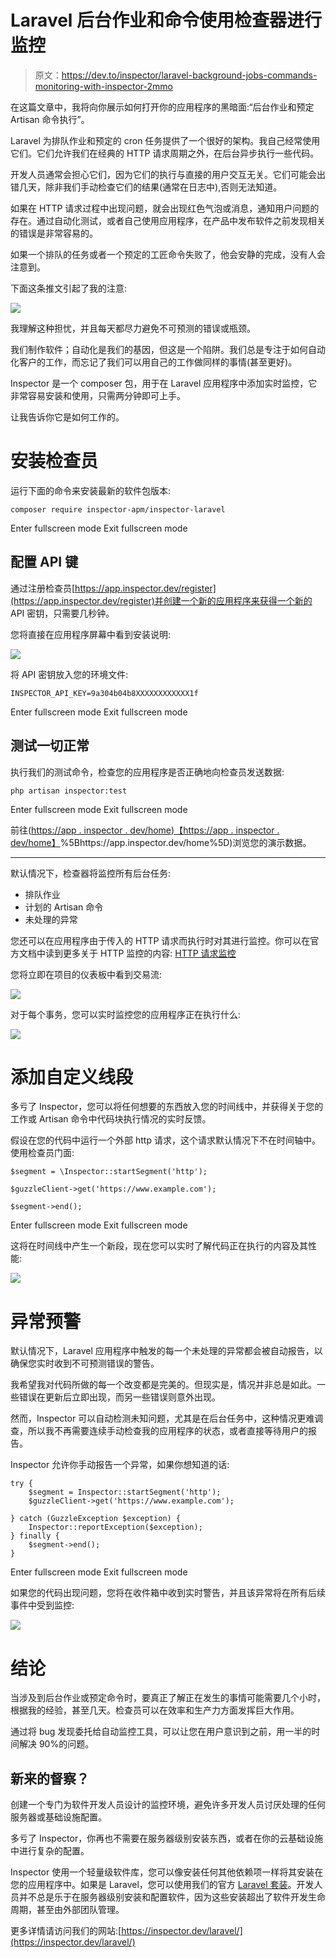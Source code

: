 # Laravel 后台作业和命令使用检查器进行监控

> 原文：<https://dev.to/inspector/laravel-background-jobs-commands-monitoring-with-inspector-2mmo>

在这篇文章中，我将向你展示如何打开你的应用程序的黑暗面:“后台作业和预定 Artisan 命令执行”。

Laravel 为排队作业和预定的 cron 任务提供了一个很好的架构。我自己经常使用它们。它们允许我们在经典的 HTTP 请求周期之外，在后台异步执行一些代码。

开发人员通常会担心它们，因为它们的执行与直接的用户交互无关。它们可能会出错几天，除非我们手动检查它们的结果(通常在日志中),否则无法知道。

如果在 HTTP 请求过程中出现问题，就会出现红色气泡或消息，通知用户问题的存在。通过自动化测试，或者自己使用应用程序，在产品中发布软件之前发现相关的错误是非常容易的。

如果一个排队的任务或者一个预定的工匠命令失败了，他会安静的完成，没有人会注意到。

下面这条推文引起了我的注意:

[![](img/b6ee98cad322cb7a11853cfe3305c87a.png)](https://res.cloudinary.com/practicaldev/image/fetch/s--XBekFoBq--/c_limit%2Cf_auto%2Cfl_progressive%2Cq_auto%2Cw_880/https://miro.medium.com/max/794/1%2AA_aGsKJKY5I9y5KzJOsCdg.png)

我理解这种担忧，并且每天都尽力避免不可预测的错误或瓶颈。

我们制作软件；自动化是我们的基因，但这是一个陷阱。我们总是专注于如何自动化客户的工作，而忘记了我们可以用自己的工作做同样的事情(甚至更好)。

Inspector 是一个 composer 包，用于在 Laravel 应用程序中添加实时监控，它非常容易安装和使用，只需两分钟即可上手。

让我告诉你它是如何工作的。

# 安装检查员

运行下面的命令来安装最新的软件包版本:

```
composer require inspector-apm/inspector-laravel 
```

Enter fullscreen mode Exit fullscreen mode

## 配置 API 键

通过注册检查员[https://app.inspector.dev/register](https://app.inspector.dev/register)并创建一个新的应用程序来获得一个新的 API 密钥，只需要几秒钟。

您将直接在应用程序屏幕中看到安装说明:

[![](img/48431dbde03510c658dae878015effbd.png)](https://res.cloudinary.com/practicaldev/image/fetch/s--vej0pZXh--/c_limit%2Cf_auto%2Cfl_progressive%2Cq_auto%2Cw_880/https://miro.medium.com/max/1696/1%2AU7b5eckR5d3QnnS8DvY_iA.png)

将 API 密钥放入您的环境文件:

```
INSPECTOR_API_KEY=9a304b04b8XXXXXXXXXXXX1f 
```

Enter fullscreen mode Exit fullscreen mode

## 测试一切正常

执行我们的测试命令，检查您的应用程序是否正确地向检查员发送数据:

```
php artisan inspector:test 
```

Enter fullscreen mode Exit fullscreen mode

前往([https://app . inspector . dev/home)【https://app . inspector . dev/home】](https://app.inspector.dev/home)%5Bhttps://app.inspector.dev/home%5D)浏览您的演示数据。

* * *

默认情况下，检查器将监控所有后台任务:

*   排队作业
*   计划的 Artisan 命令
*   未处理的异常

您还可以在应用程序由于传入的 HTTP 请求而执行时对其进行监控。你可以在官方文档中读到更多关于 HTTP 监控的内容: [HTTP 请求监控](https://app.inspector.dev/docs/3.x/getting-started/installation#requests)

您将立即在项目的仪表板中看到交易流:

[![](img/99efddf76b18f919aef1ee1cc465f25d.png)](https://res.cloudinary.com/practicaldev/image/fetch/s--DaayIu_7--/c_limit%2Cf_auto%2Cfl_progressive%2Cq_auto%2Cw_880/https://www.inspector.dev/wp-content/uploads/2019/09/dashboard.png)

对于每个事务，您可以实时监控您的应用程序正在执行什么:

[![](img/13d94593fbd5e48e7ceb5394749ef54a.png)](https://res.cloudinary.com/practicaldev/image/fetch/s--YCZgxdxZ--/c_limit%2Cf_auto%2Cfl_progressive%2Cq_auto%2Cw_880/https://www.inspector.dev/wp-content/uploads/2019/07/new-timeline.png)

# 添加自定义线段

多亏了 Inspector，您可以将任何想要的东西放入您的时间线中，并获得关于您的工作或 Artisan 命令中代码块执行情况的实时反馈。

假设在您的代码中运行一个外部 http 请求，这个请求默认情况下不在时间轴中。使用检查员门面:

```
$segment = \Inspector::startSegment('http');

$guzzleClient->get('https://www.example.com');

$segment->end(); 
```

Enter fullscreen mode Exit fullscreen mode

这将在时间线中产生一个新段，现在您可以实时了解代码正在执行的内容及其性能:

[![](img/d4d45d6576e6280393a1b286dc5f12e0.png)](https://res.cloudinary.com/practicaldev/image/fetch/s--xRvtwFJy--/c_limit%2Cf_auto%2Cfl_progressive%2Cq_auto%2Cw_880/https://www.inspector.dev/wp-content/uploads/2019/09/modified-timeline.png)

# 异常预警

默认情况下，Laravel 应用程序中触发的每一个未处理的异常都会被自动报告，以确保您实时收到不可预测错误的警告。

我希望我对代码所做的每一个改变都是完美的。但现实是，情况并非总是如此。一些错误在更新后立即出现，而另一些错误则意外出现。

然而，Inspector 可以自动检测未知问题，尤其是在后台任务中，这种情况更难调查，所以我不再需要连续手动检查我的应用程序的状态，或者直接等待用户的报告。

Inspector 允许你手动报告一个异常，如果你想知道的话:

```
try {
    $segment = Inspector::startSegment('http');
    $guzzleClient->get('https://www.example.com');

} catch (GuzzleException $exception) {
    Inspector::reportException($exception);
} finally {
    $segment->end();
} 
```

Enter fullscreen mode Exit fullscreen mode

如果您的代码出现问题，您将在收件箱中收到实时警告，并且该异常将在所有后续事件中受到监控:

[![](img/9449fb0a5a369645a3338f0056a74484.png)](https://res.cloudinary.com/practicaldev/image/fetch/s--dHp_NYnS--/c_limit%2Cf_auto%2Cfl_progressive%2Cq_auto%2Cw_880/https://www.inspector.dev/wp-content/uploads/2019/08/error-details.png)

# 结论

当涉及到后台作业或预定命令时，要真正了解正在发生的事情可能需要几个小时，根据我的经验，甚至几天。检查员可以在效率和生产力方面发挥巨大作用。

通过将 bug 发现委托给自动监控工具，可以让您在用户意识到之前，用一半的时间解决 90%的问题。

## 新来的督察？

创建一个专门为软件开发人员设计的监控环境，避免许多开发人员讨厌处理的任何服务器或基础设施配置。

多亏了 Inspector，你再也不需要在服务器级别安装东西，或者在你的云基础设施中进行复杂的配置。

Inspector 使用一个轻量级软件库，您可以像安装任何其他依赖项一样将其安装在您的应用程序中。如果是 Laravel，您可以使用我们的官方 [Laravel 套装](https://inspector.dev/laravel/)。开发人员并不总是乐于在服务器级别安装和配置软件，因为这些安装超出了软件开发生命周期，甚至由外部团队管理。

更多详情请访问我们的网站:[https://inspector.dev/laravel/](https://inspector.dev/laravel/)